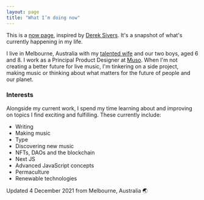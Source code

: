 ```yaml
---
layout: page
title: "What I’m doing now"
---
```


This is a [now page](https://nownownow.com/about), inspired by [Derek Sivers](https://sive.rs/now). It's a snapshot of what's currently happening in my life.

I live in Melbourne, Australia with my [talented wife](https://instagram.com/maryannemoodie) and our two boys, aged 6 and 8. I work as a Principal Product Designer at [Muso](http://muso.live). When I'm not creating a better future for live music, I'm tinkering on a side project, making music or thinking about what matters for the future of people and our planet.

### Interests

Alongside my current work, I spend my time learning about and improving on topics I find exciting and fulfilling. These currently include:

- Writing
- Making music
- Type
- Discovering new music
- NFTs, DAOs and the blockchain
- Next JS
- Advanced JavaScript concepts
- Permaculture
- Renewable technologies

<p class="text-sm metadata">Updated 4 December 2021 from Melbourne, Australia 🌏</p>
